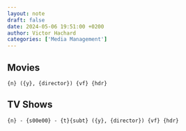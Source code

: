 ```yaml
---
layout: note
draft: false
date: 2024-05-06 19:51:00 +0200
author: Victor Hachard
categories: ['Media Management']
---
```


## Movies

```{n} ({y}, {director}) {vf} {hdr}```

## TV Shows

```{n} - {s00e00} - {t}{subt} ({y}, {director}) {vf} {hdr}```
